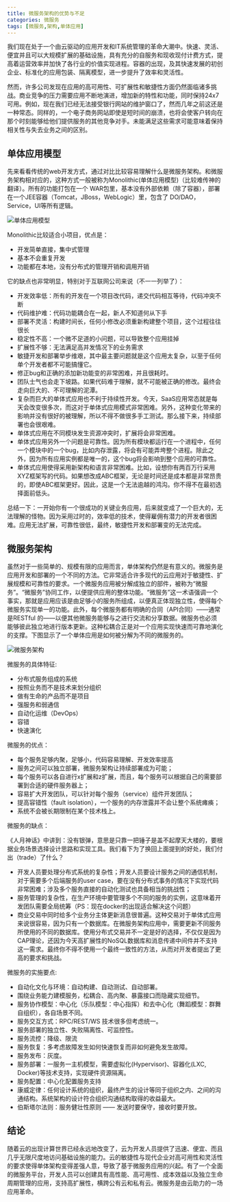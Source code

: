 ```yaml
---
title: 微服务架构的优势与不足
categories: 微服务
tags: [微服务,架构,单体应用]
---
```

 我们现在处于一个由云驱动的应用开发和IT系统管理的革命大潮中。快速、灵活、便宜并且可以大规模扩展的基础设施，具有充分的自服务和现收现付计费方式，提高着运营效率并加快了各行业的价值实现进程。容器的出现，及其快速发展的初创企业、标准化的应用包装、隔离模型，进一步提升了效率和灵活性。

 然而，许多公司发现在应用的高可用性、可扩展性和敏捷性方面仍然面临诸多挑战。商业竞争的压力需要应用不断地演进，增加新的特性和功能，同时保持24x7可用。例如，现在我们已经无法接受银行网站的维护窗口了，然而几年之前这还是一种常态。同样的，一个电子商务网站即使是短时间的崩溃，也将会使客户转向在那个时刻能够给他们提供服务的其他竞争对手。未能满足这些需求可能意味着保持相关性与失去业务之间的区别。

## 单体应用模型

先来看看传统的web开发方式，通过对比比较容易理解什么是微服务架构。和微服务架构相对应的，这种方式一般被称为Monolithic(单体应用模型)（比较难传神的翻译）。所有的功能打包在一个 WAR包里，基本没有外部依赖（除了容器），部署在一个JEE容器（Tomcat，JBoss，WebLogic）里，包含了 DO/DAO，Service，UI等所有逻辑。

![单体应用模型](1.png)

Monolithic比较适合小项目，优点是：
+ 开发简单直接，集中式管理
+ 基本不会重复开发
+ 功能都在本地，没有分布式的管理开销和调用开销

它的缺点也非常明显，特别对于互联网公司来说（不一一列举了）：
+ 开发效率低：所有的开发在一个项目改代码，递交代码相互等待，代码冲突不断
+ 代码维护难：代码功能耦合在一起，新人不知道何从下手
+ 部署不灵活：构建时间长，任何小修改必须重新构建整个项目，这个过程往往很长
+ 稳定性不高：一个微不足道的小问题，可以导致整个应用挂掉
+ 扩展性不够：无法满足高并发情况下的业务需求
+ 敏捷开发和部署举步维艰，其中最主要问题就是这个应用太复杂，以至于任何单个开发者都不可能搞懂它。
+ 修正bug和正确的添加新功能变的非常困难，并且很耗时。
+ 团队士气也会走下坡路。如果代码难于理解，就不可能被正确的修改。最终会走向巨大的、不可理解的泥潭。
+ 复杂而巨大的单体式应用也不利于持续性开发。今天，SaaS应用常态就是每天会改变很多次，而这对于单体式应用模式非常困难。另外，这种变化带来的影响并没有很好的被理解，所以不得不做很多手工测试。那么接下来，持续部署也会很艰难。
+ 单体式应用在不同模块发生资源冲突时，扩展将会非常困难。
+ 单体式应用另外一个问题是可靠性。因为所有模块都运行在一个进程中，任何一个模块中的一个bug，比如内存泄露，将会有可能弄垮整个进程。除此之外，因为所有应用实例都是唯一的，这个bug将会影响到整个应用的可靠性。
+ 单体式应用使得采用新架构和语言非常困难。比如，设想你有两百万行采用XYZ框架写的代码。如果想改成ABC框架，无论是时间还是成本都是非常昂贵的，即使ABC框架更好。因此，这是一个无法逾越的鸿沟。你不得不在最初选择面前低头。

总结一下：一开始你有一个很成功的关键业务应用，后来就变成了一个巨大的，无法理解的怪物。因为采用过时的，效率低的技术，使得雇佣有潜力的开发者很困难。应用无法扩展，可靠性很低，最终，敏捷性开发和部署变的无法完成。

## 微服务架构
虽然对于一些简单的、规模有限的应用而言，单体架构仍然是有意义的。微服务是应用开发和部署的一个不同的方法。它非常适合许多现代的云应用对于敏捷性、扩展规模和可靠性的要求。一个微服务应用被分解成独立的部件，被称为“微服务”。“微服务”协同工作，以便提供应用的整体功能。“微服务”这一术语强调一个事实，那就是应用应该是由足够小的服务所组成，以便真正体现独立性，使得每个微服务实现单一的功能。此外，每个微服务都有明确的合同（API合同）——通常是RESTful 的——以便其他微服务能够与之进行交流和分享数据。微服务也必须能够彼此独立地进行版本更新。这种松耦合正是对一个应用实现快速而可靠地演化的支撑。下图显示了一个单体应用是如何被分解为不同的微服务的。

![微服务架构](2.png)

微服务的具体特征:

+ 分布式服务组成的系统
+ 按照业务而不是技术来划分组织
+ 做有生命的产品而不是项目
+ 强服务和弱通信
+ 自动化运维（DevOps）
+ 容错
+ 快速演化

微服务的优点：

+ 每个服务足够内聚，足够小，代码容易理解、开发效率提高
+ 服务之间可以独立部署，微服务架构让持续部署成为可能；
+ 每个服务可以各自进行x扩展和z扩展，而且，每个服务可以根据自己的需要部署到合适的硬件服务器上；
+ 容易扩大开发团队，可以针对每个服务（service）组件开发团队；
+ 提高容错性（fault isolation），一个服务的内存泄露并不会让整个系统瘫痪；
+ 系统不会被长期限制在某个技术栈上。

微服务的缺点：

《人月神话》中讲到：没有银弹，意思是只靠一把锤子是盖不起摩天大楼的，要根据业务场景选择设计思路和实现工具。我们看下为了换回上面提到的好处，我们付出（trade）了什么？

+ 开发人员要处理分布式系统的复杂性；开发人员要设计服务之间的通信机制，对于需要多个后端服务的user case，要在没有分布式事务的情况下实现代码非常困难；涉及多个服务直接的自动化测试也具备相当的挑战性；
+ 服务管理的复杂性，在生产环境中要管理多个不同的服务的实例，这意味着开发团队需要全局统筹（PS：现在docker的出现适合解决这个问题）
+ 商业交易中同时给多个业务分主体更新消息很普遍。这种交易对于单体式应用来说很容易，因为只有一个数据库。在微服务架构应用中，需要更新不同服务所使用的不同的数据库。使用分布式交易并不一定是好的选择，不仅仅是因为CAP理论，还因为今天高扩展性的NoSQL数据库和消息传递中间件并不支持这一需求。最终你不得不使用一个最终一致性的方法，从而对开发者提出了更高的要求和挑战。

微服务的实施要点:
+ 自动化文化与环境：自动构建、自动测试、自动部署。
+ 围绕业务能力建模服务，松耦合、高内聚、暴露接口而隐藏实现细节。
+ 服务协作模型：中心化（乐队模型：中心指挥）和去中心化（舞蹈模型：群舞自组织），各自场景不同。
+ 服务交互方式：RPC/REST/WS 技术很多但考虑统一。
+ 服务部署的独立性、失败隔离性、可监控性。
+ 服务流控：降级、限流
+ 服务恢复：多考虑故障发生如何快速恢复而非如何避免发生故障。
+ 服务发布：灰度。
+ 服务部署：一服务一主机模型，需要虚拟化(Hypervisor)、容器化(LXC, Docker)等技术支持，实现硬件资源隔离。
+ 服务配置：中心化配置服务支持
+ 康威定律：任何设计系统的组织，最终产生的设计等同于组织之内、之间的沟通结构。系统架构的设计符合组织沟通结构取得的收益最大。
+ 伯斯塔尔法则：服务健壮性原则 —— 发送时要保守，接收时要开放。
## 结论

随着云的出现计算世界已经永远地改变了，云为开发人员提供了迅速、便宜、而且几乎无限尺度地访问基础设施的能力。云的敏捷性与现代企业对高可用性和灵活性的要求使得单体架构变得差强人意，导致了基于微服务应用的兴起。有了一个全面的微服务平台，开发人员可以创建具有高性能、高可用性、成本效益以及独立生命周期管理的应用，支持高扩展性，横跨公有云和私有云。微服务是由云助力的一场应用革命。

